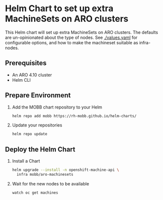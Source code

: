 # Helm Chart to set up extra MachineSets on ARO clusters

This Helm chart will set up extra MachineSets on ARO clusters.
The defaults are un-opinionated about the type of nodes.
See [./values.yaml](values.yaml) for configurable options, and how to make the machineset suitable as infra-nodes.


## Prerequisites

* An ARO 4.10 cluster
* Helm CLI

## Prepare Environment

1. Add the MOBB chart repository to your Helm

    ```bash
    helm repo add mobb https://rh-mobb.github.io/helm-charts/
    ```

1. Update your repositories

    ```bash
    helm repo update
    ```

## Deploy the Helm Chart



1. Install a Chart

    ```bash
    helm upgrade --install -n openshift-machine-api \
      infra mobb/aro-machinesets
    ```

1. Wait for the new nodes to be available

    ```bash
    watch oc get machines
    ```

